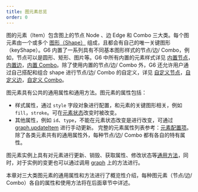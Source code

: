 ```yaml
---
title: 图元素总览
order: 0
---
```


图的元素（Item）包含图上的节点 Node 、边 Edge 和 Combo 三大类。每个图元素由一个或多个 [图形（Shape）](/zh/docs/manual/middle/elements/shape/shape-keyshape) 组成，且都会有自己的唯一关键图形（keyShape）。G6 内置了一系列具有不同基本图形样式的节点/边/ Combo，例如，节点可以是圆形、矩形、图片等。G6 中所有内置的元素样式详见 [内置节点](/zh/docs/manual/middle/elements/nodes/defaultNode)，[内置边](/zh/docs/manual/middle/elements/edges/defaultEdge)，[内置 Combo](/zh/docs/manual/middle/elements/combos/defaultCombo)。除了使用内置的节点/边/ Combo 外，G6 还允许用户通过自己搭配和组合 shape 进行节点/边/ Combo 的自定义，详见 [自定义节点](/zh/docs/manual/middle/elements/nodes/custom-node)，[自定义边](/zh/docs/manual/middle/elements/edges/custom-edge)，[自定义 Combo](/zh/docs/manual/middle/elements/combos/custom-combo)。

图元素具有公共的通用属性和通用方法。图元素的属性包括：
- 样式属性，通过 `style` 字段对象进行配置，和元素的关键图形相关，例如 `fill`，`stroke`。可在[元素状态](/zh/docs/manual/middle/states/state)改变时被改变。
- 其他属性，例如 `id`、`type`，不能在元素状态改变是进行改变，可通过 [graph.updateItem](/zh/docs/api/graphFunc/item#graphupdateitemitem-model-stack) 进行手动更新。
完整的元素属性列表参考：[元素配置项](/zh/docs/api/items/itemProperties)。除了各类元素共有的通用属性外，每种节点/边/ Combo 都有各自的特有属性。

图元素实例上具有对元素进行更新、销毁、获取属性、修改状态等[通用方法](/zh/docs/api/items/itemMethods)，同时，对于实例的变更也可以通过调用 [graph](/zh/docs/api/Graph) 上的方法进行。

本章对三大类图元素的通用属性和方法进行了概览性介绍，每种图元素（节点/边/ Combo）各自的属性和使用方法将在后面章节中详述。
